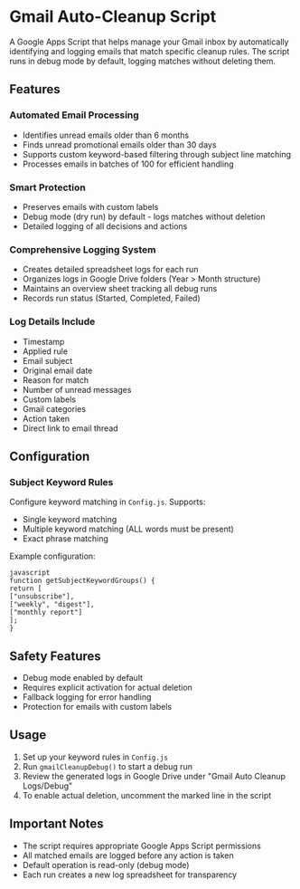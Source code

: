 # Gmail Auto-Cleanup Script

A Google Apps Script that helps manage your Gmail inbox by automatically identifying and logging emails that match specific cleanup rules. The script runs in debug mode by default, logging matches without deleting them.

## Features

### Automated Email Processing
- Identifies unread emails older than 6 months
- Finds unread promotional emails older than 30 days
- Supports custom keyword-based filtering through subject line matching
- Processes emails in batches of 100 for efficient handling

### Smart Protection
- Preserves emails with custom labels
- Debug mode (dry run) by default - logs matches without deletion
- Detailed logging of all decisions and actions

### Comprehensive Logging System
- Creates detailed spreadsheet logs for each run
- Organizes logs in Google Drive folders (Year > Month structure)
- Maintains an overview sheet tracking all debug runs
- Records run status (Started, Completed, Failed)

### Log Details Include
- Timestamp
- Applied rule
- Email subject
- Original email date
- Reason for match
- Number of unread messages
- Custom labels
- Gmail categories
- Action taken
- Direct link to email thread

## Configuration

### Subject Keyword Rules
Configure keyword matching in `Config.js`. Supports:
- Single keyword matching
- Multiple keyword matching (ALL words must be present)
- Exact phrase matching

Example configuration:
```
javascript
function getSubjectKeywordGroups() {
return [
["unsubscribe"],
["weekly", "digest"],
["monthly report"]
];
}
```
## Safety Features
- Debug mode enabled by default
- Requires explicit activation for actual deletion
- Fallback logging for error handling
- Protection for emails with custom labels

## Usage

1. Set up your keyword rules in `Config.js`
2. Run `gmailCleanupDebug()` to start a debug run
3. Review the generated logs in Google Drive under "Gmail Auto Cleanup Logs/Debug"
4. To enable actual deletion, uncomment the marked line in the script

## Important Notes

- The script requires appropriate Google Apps Script permissions
- All matched emails are logged before any action is taken
- Default operation is read-only (debug mode)
- Each run creates a new log spreadsheet for transparency